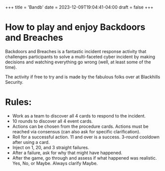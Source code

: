 +++
title = 'Bandb'
date = 2023-12-09T19:04:41-04:00
draft = false
+++

# How to play and enjoy Backdoors and Breaches

Backdoors and Breaches is a fantastic incident response activity that challenges participants to solve a multi-faceted cyber incident by making decisions and watching everything go wrong (well, at least some of the time).

The activity if free to try and is made by the fabulous folks over at Blackhills Security.

# Rules: 
- Work as a team to discover all 4 cards to respond to the incident.
- 10 rounds to discover all 4 event cards.
- Actions can be chosen from the procedure cards. Actions must be reached via consensus (can also ask for specific clarification).
- Roll for a successful action. 11 and over is a success. 3-round cooldown after using a card.
- Inject on 1, 20, and 3 straight failures.
- After a failure, ask for why that might have happened.
- After the game, go through and assess if what happened was realistic. Yes, No, or Maybe. Always clarify Maybe.